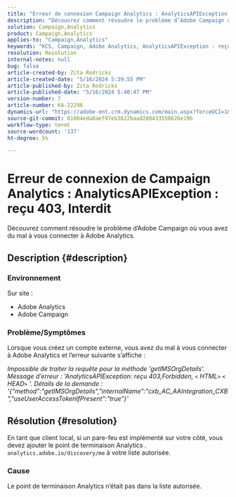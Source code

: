 ```yaml
---
title: "Erreur de connexion Campaign Analytics : AnalyticsAPIException : reçu 403, interdit"
description: "Découvrez comment résoudre le problème d’Adobe Campaign où vous avez du mal à vous connecter à Adobe Analytics."
solution: Campaign,Analytics
product: Campaign,Analytics
applies-to: "Campaign,Analytics"
keywords: "KCS, Campaign, Adobe Analytics, AnalyticsAPIException : reçu 403, Interdit, erreur, création d’un compte externe"
resolution: Resolution
internal-notes: null
bug: false
article-created-by: Zita Rodricks
article-created-date: "5/16/2024 5:39:55 PM"
article-published-by: Zita Rodricks
article-published-date: "5/16/2024 5:40:47 PM"
version-number: 7
article-number: KA-22296
dynamics-url: "https://adobe-ent.crm.dynamics.com/main.aspx?forceUCI=1&pagetype=entityrecord&etn=knowledgearticle&id=46a2a84c-ab13-ef11-9f89-6045bd0298d4"
source-git-commit: 01004eda8aef97eb3822baad288433550626e19b
workflow-type: tm+mt
source-wordcount: '137'
ht-degree: 5%

---
```


# Erreur de connexion de Campaign Analytics : AnalyticsAPIException : reçu 403, Interdit


Découvrez comment résoudre le problème d’Adobe Campaign où vous avez du mal à vous connecter à Adobe Analytics.

## Description {#description}


### <b>Environnement</b>

Sur site :

- Adobe Analytics
- Adobe Campaign


### Problème/Symptômes

Lorsque vous créez un compte externe, vous avez du mal à vous connecter à Adobe Analytics et l’erreur suivante s’affiche :

*Impossible de traiter la requête pour la méthode &#39;getIMSOrgDetails&#39;. Message d’erreur : &#39;AnalyticsAPIException: reçu 403,Forbidden, `<` HTML`>` `<` HEAD`>` &#39;. Détails de la demande : &#39;{&quot;method&quot;:&quot;getIMSOrgDetails&quot;,&quot;internalName&quot;:&quot;cxb_AC_AAIntegration_CXB&quot;,&quot;useUserAccessTokenIfPresent&quot;:&quot;true&quot;}&#39;*


## Résolution {#resolution}


En tant que client local, si un pare-feu est implémenté sur votre côté, vous devez ajouter le point de terminaison Analytics . `analytics.adobe.io/discovery/me` à votre liste autorisée.

### Cause

Le point de terminaison Analytics n’était pas dans la liste autorisée.
